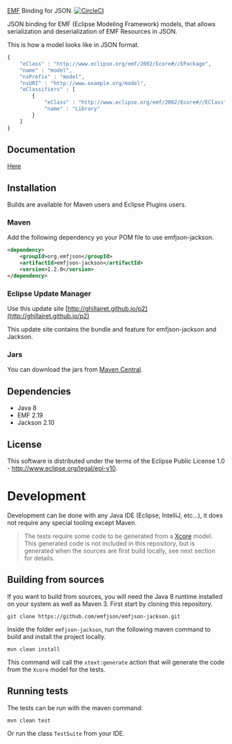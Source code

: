 [EMF](http://www.eclipse.org/emf) Binding for JSON. [![CircleCI](https://circleci.com/gh/emfjson/emfjson-jackson.svg?style=svg)](https://circleci.com/gh/emfjson/emfjson-jackson)

JSON binding for EMF (Eclipse Modeling Framework) models, that allows serialization and deserialization of EMF Resources in JSON.

This is how a model looks like in JSON format.

```javascript
{
    "eClass" : "http://www.eclipse.org/emf/2002/Ecore#//EPackage",
    "name" : "model",
    "nsPrefix" : "model",
    "nsURI" : "http://www.example.org/model",
    "eClassifiers" : [
        {
            "eClass" : "http://www.eclipse.org/emf/2002/Ecore#//EClass",
            "name" : "Library"
        }
    ]
}
```

## Documentation

[Here](https://emfjson.github.io)

## Installation

Builds are available for Maven users and Eclipse Plugins users.

### Maven

Add the following dependency yo your POM file to use emfjson-jackson.

```xml
<dependency>
	<groupId>org.emfjson</groupId>
	<artifactId>emfjson-jackson</artifactId>
	<version>1.2.0</version>
</dependency>
```

### Eclipse Update Manager

Use this update site [http://ghillairet.github.io/p2](http://ghillairet.github.io/p2)

This update site contains the bundle and feature for emfjson-jackson and Jackson. 

### Jars

You can download the jars from [Maven Central](http://search.maven.org/#search|ga|1|emfjson).

## Dependencies

* Java 8
* EMF 2.19
* Jackson 2.10

## License

This software is distributed under the terms of the Eclipse Public License 1.0 - http://www.eclipse.org/legal/epl-v10.

# Development

Development can be done with any Java IDE (Eclipse, IntelliJ, etc...), it does not require any special tooling except Maven. 

> The tests require some code to be generated from a [Xcore](http://wiki.eclipse.org/Xcore) model. This generated code is not included in this repository, but 
is generated when the sources are first build locally, see next section for details.

## Building from sources

If you want to build from sources, you will need the Java 8 runtime installed on your system as well as Maven 3.
First start by cloning this repository.

```
git clone https://github.com/emfjson/emfjson-jackson.git
```

Inside the folder `emfjson-jackson`, run the following maven command to build and install the project locally.
 
```
mvn clean install
``` 

This command will call the `xtext:generate` action that will generate the code from the `Xcore` model for the tests. 

## Running tests

The tests can be run with the maven command:

```
mvn clean test
```

Or run the class `TestSuite` from your IDE.

